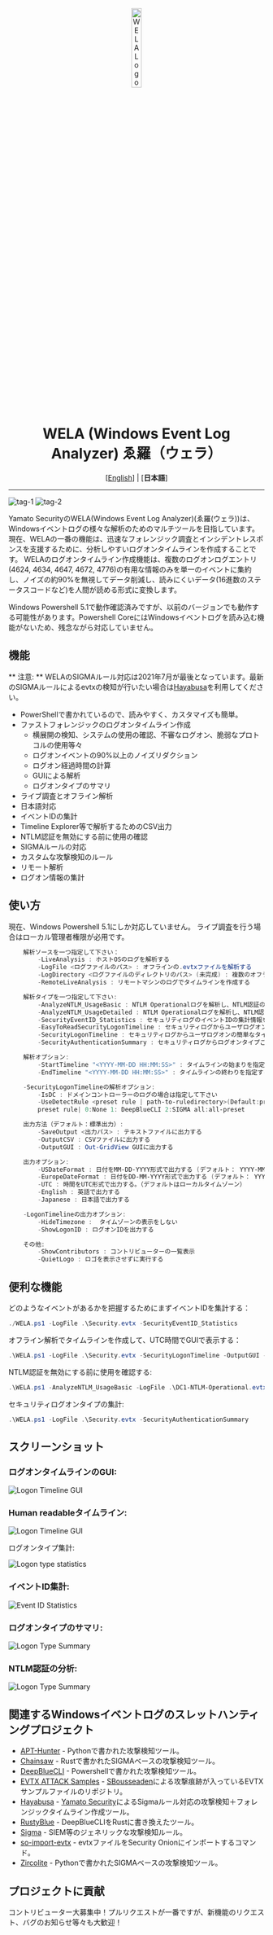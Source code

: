 <div align="center">
  <p>
    <img alt="WELA Logo" src="WELA-Logo.png" width="20%">
    <h1>
      WELA (Windows Event Log Analyzer) ゑ羅（ウェラ）
    </h1>
    [<a href="README.md">English</a>] | [<b>日本語</b>]
 </p>
</div>

---

[tag-1]: https://img.shields.io/github/stars/Yamato-Security/wela?style=plastic&label=GitHub%F0%9F%AA%9FStars
[tag-2]: https://img.shields.io/github/v/release/Yamato-Security/wela?display_name=tag&label=latest-version&style=plastic

![tag-1] ![tag-2]

Yamato SecurityのWELA(Windows Event Log Analyzer)(ゑ羅(ウェラ))は、Windowsイベントログの様々な解析のためのマルチツールを目指しています。
現在、WELAの一番の機能は、迅速なフォレンジック調査とインシデントレスポンスを支援するために、分析しやすいログオンタイムラインを作成することです。
WELAのログオンタイムライン作成機能は、複数のログオンログエントリ(4624, 4634, 4647, 4672, 4776)の有用な情報のみを単一のイベントに集約し、ノイズの約90%を無視してデータ削減し、読みにくいデータ(16進数のステータスコードなど)を人間が読める形式に変換します。

Windows Powershell 5.1で動作確認済みですが、以前のバージョンでも動作する可能性があります。Powershell CoreにはWindowsイベントログを読み込む機能がないため、残念ながら対応していません。

## 機能

** 注意: **
 WELAのSIGMAルール対応は2021年7月が最後となっています。最新のSIGMAルールによるevtxの検知が行いたい場合は[Hayabusa](https://github.com/Yamato-Security/hayabusa)を利用してください。

 - PowerShellで書かれているので、読みやすく、カスタマイズも簡単。
 - ファストフォレンジックのログオンタイムライン作成
   - 横展開の検知、システムの使用の確認、不審なログオン、脆弱なプロトコルの使用等々
   - ログオンイベントの90%以上のノイズリダクション
   - ログオン経過時間の計算
   - GUIによる解析
   - ログオンタイプのサマリ
 - ライブ調査とオフライン解析
 - 日本語対応
 - イベントIDの集計
 - Timeline Explorer等で解析するためのCSV出力
 - NTLM認証を無効にする前に使用の確認
 - SIGMAルールの対応
 - カスタムな攻撃検知のルール
 - リモート解析
 - ログオン情報の集計

## 使い方

現在、Windows Powershell 5.1にしか対応していません。
ライブ調査を行う場合はローカル管理者権限が必用です。

```powershell
    解析ソースを一つ指定して下さい：
        -LiveAnalysis : ホストOSのログを解析する
        -LogFile <ログファイルのパス> : オフラインの.evtxファイルを解析する
        -LogDirectory <ログファイルのディレクトリのパス> (未完成) : 複数のオフラインの.evtxファイルを解析する
        -RemoteLiveAnalysis : リモートマシンのログでタイムラインを作成する

    解析タイプを一つ指定して下さい:
        -AnalyzeNTLM_UsageBasic : NTLM Operationalログを解析し、NTLM認証の使用を簡潔に出力する
        -AnalyzeNTLM_UsageDetailed : NTLM Operationalログを解析し、NTLM認証の使用を詳細に出力する
        -SecurityEventID_Statistics : セキュリティログのイベントIDの集計情報を出力する
        -EasyToReadSecurityLogonTimeline : セキュリティログからユーザログオンの読みやすいタイムラインを出力する
        -SecurityLogonTimeline : セキュリティログからユーザログオンの簡単なタイムラインを出力する
        -SecurityAuthenticationSummary : セキュリティログからログオンタイプごとの集計情報を出力する

    解析オプション:
        -StartTimeline "<YYYY-MM-DD HH:MM:SS>" : タイムラインの始まりを指定する
        -EndTimeline "<YYYY-MM-DD HH:MM:SS>" : タイムラインの終わりを指定する

    -SecurityLogonTimelineの解析オプション:
        -IsDC : ドメインコントローラーのログの場合は指定して下さい
        -UseDetectRule <preset rule | path-to-ruledirectory>(Default:preset rule='0')：検知ルールに該当するイベントの出力を行う
        preset rule| 0:None 1: DeepBlueCLI 2:SIGMA all:all-preset

    出力方法（デフォルト：標準出力）:
        -SaveOutput <出力パス> : テキストファイルに出力する
        -OutputCSV : CSVファイルに出力する
        -OutputGUI : Out-GridView GUIに出力する

    出力オプション:
        -USDateFormat : 日付をMM-DD-YYYY形式で出力する (デフォルト： YYYY-MM-DD)
        -EuropeDateFormat : 日付をDD-MM-YYYY形式で出力する (デフォルト： YYYY-MM-DD)
        -UTC : 時間をUTC形式で出力する。（デフォルトはローカルタイムゾーン）
        -English : 英語で出力する
        -Japanese : 日本語で出力する

    -LogonTimelineの出力オプション:
        -HideTimezone :  タイムゾーンの表示をしない
        -ShowLogonID : ログオンIDを出力する

    その他:
        -ShowContributors : コントリビューターの一覧表示
        -QuietLogo : ロゴを表示させずに実行する
```

## 便利な機能

どのようなイベントがあるかを把握するためにまずイベントIDを集計する：
```powershell
./WELA.ps1 -LogFile .\Security.evtx -SecurityEventID_Statistics
```

オフライン解析でタイムラインを作成して、UTC時間でGUIで表示する：
```powershell
.\WELA.ps1 -LogFile .\Security.evtx -SecurityLogonTimeline -OutputGUI -UTC
```

NTLM認証を無効にする前に使用を確認する:
```powershell
.\WELA.ps1 -AnalyzeNTLM_UsageBasic -LogFile .\DC1-NTLM-Operational.evtx
```

セキュリティログオンタイプの集計:
```powershell
.\WELA.ps1 -LogFile .\Security.evtx -SecurityAuthenticationSummary
```

## スクリーンショット

### ログオンタイムラインのGUI:

![Logon Timeline GUI](/Screenshots/Screenshot-LogonTimelineGUI.png)

### Human readableタイムライン:

![Logon Timeline GUI](/Screenshots/Screenshot-HumanReadableTimeline.png)

ログオンタイプ集計:

![Logon type statistics](/Screenshots/Screenshot-LogonStatisticsJP.png)

### イベントID集計:

![Event ID Statistics](/Screenshots/Screenshot-LogonStatisticsJP.png)

### ログオンタイプのサマリ:

![Logon Type Summary](/Screenshots/Screenshot-LogonTypeSummary.png)

### NTLM認証の分析:

![Logon Type Summary](/Screenshots/Screenshot-NTLM-Statistics-JP.png)

## 関連するWindowsイベントログのスレットハンティングプロジェクト

- [APT-Hunter](https://github.com/ahmedkhlief/APT-Hunter) - Pythonで書かれた攻撃検知ツール。
- [Chainsaw](https://github.com/countercept/chainsaw) - Rustで書かれたSIGMAベースの攻撃検知ツール。
- [DeepBlueCLI](https://github.com/sans-blue-team/DeepBlueCLI) - Powershellで書かれた攻撃検知ツール。
- [EVTX ATTACK Samples](https://github.com/sbousseaden/EVTX-ATTACK-SAMPLES) - [SBousseaden](https://twitter.com/SBousseaden)による攻撃痕跡が入っているEVTXサンプルファイルのリポジトリ。
- [Hayabusa](https://github.com/Yamato-Security/hayabusa/blob/main/README-Japanese.md) - [Yamato Security](https://github.com/Yamato-Security/)によるSigmaルール対応の攻撃検知＋フォレンジックタイムライン作成ツール。
- [RustyBlue](https://github.com/Yamato-Security/RustyBlue) - DeepBlueCLIをRustに書き換えたツール。
- [Sigma](https://github.com/SigmaHQ/sigma) - SIEM等のジェネリックな攻撃検知ルール。
- [so-import-evtx](https://docs.securityonion.net/en/2.3/so-import-evtx.html) - evtxファイルをSecurity Onionにインポートするコマンド。
- [Zircolite](https://github.com/wagga40/Zircolite) - Pythonで書かれたSIGMAベースの攻撃検知ツール。


## プロジェクトに貢献

コントリビューター大募集中！プルリクエストが一番ですが、新機能のリクエスト、バグのお知らせ等々も大歓迎！
